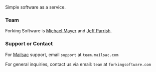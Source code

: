 Simple software as a service.

### Team

Forking Software is [Michael Mayer](https://github.com/mjmayer) and [Jeff Parrish](https://github.com/ruffrey).

### Support or Contact

For [Mailsac](https://mailsac.com) support, email `support` at `team.mailsac.com`

For general inquiries, contact us via email: `team` at `forkingsoftware.com`


